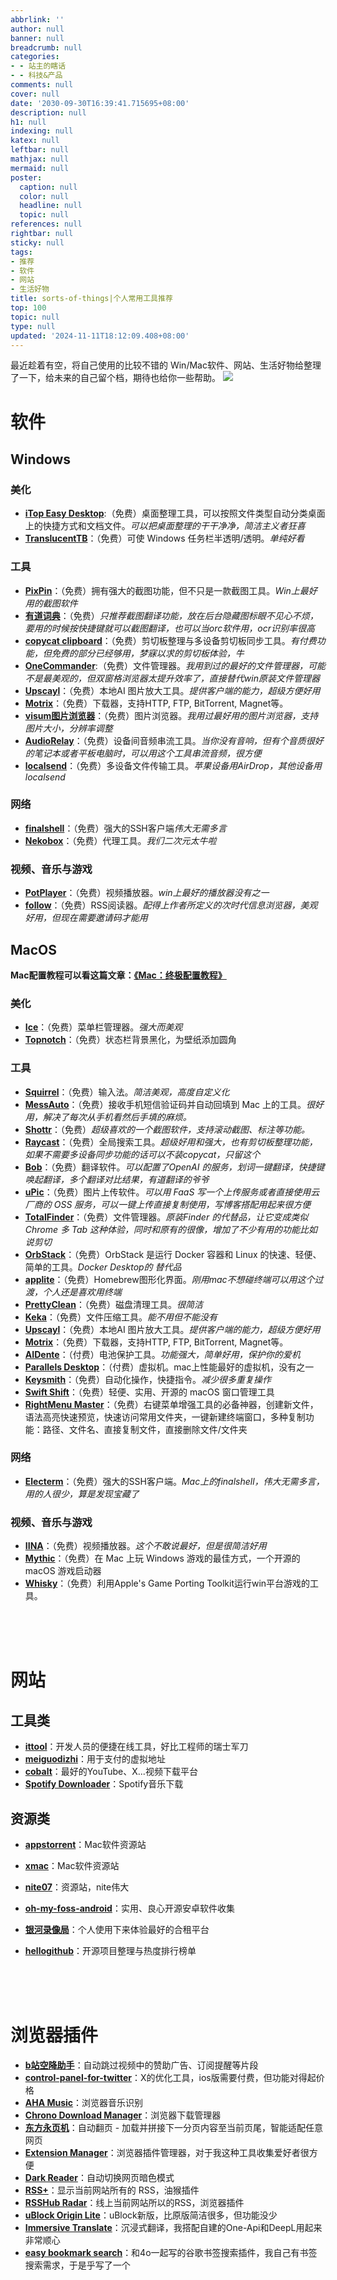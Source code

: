 ```yaml
---
abbrlink: ''
author: null
banner: null
breadcrumb: null
categories:
- - 站主的瞎话
- - 科技&产品
comments: null
cover: null
date: '2030-09-30T16:39:41.715695+08:00'
description: null
h1: null
indexing: null
katex: null
leftbar: null
mathjax: null
mermaid: null
poster:
  caption: null
  color: null
  headline: null
  topic: null
references: null
rightbar: null
sticky: null
tags:
- 推荐
- 软件
- 网站
- 生活好物
title: sorts-of-things|个人常用工具推荐
top: 100
topic: null
type: null
updated: '2024-11-11T18:12:09.408+08:00'
---
```

最近趁着有空，将自己使用的比较不错的 Win/Mac软件、网站、生活好物给整理了一下，给未来的自己留个档，期待也给你一些帮助。
![](https://cdn.jsdelivr.net/gh/shangy1yi/picx-images-hosting@master/image.1ovem4027t.png)

# 软件

## Windows

### 美化

* [**iTop Easy Desktop**](https://www.itopvpn.com/itop-easy-desktop?name=ied&ver=2.6.0.8&lan=&insur=other&to=homepage):（免费）桌面整理工具，可以按照文件类型自动分类桌面上的快捷方式和文档文件。*可以把桌面整理的干干净净，简洁主义者狂喜*
* [**TranslucentTB**](https://translucenttb.github.io/)：（免费）可使 Windows 任务栏半透明/透明。*单纯好看*

### 工具

* [**PixPin**](https://pixpinapp.com/start/quick-start)：（免费）拥有强大的截图功能，但不只是一款截图工具。*Win上最好用的截图软件*
* [**有道词典**](https://fanyi.youdao.com/download-Windows?keyfrom=fanyiweb_navigation)：（免费）*只推荐截图翻译功能，放在后台隐藏图标眼不见心不烦，要用的时候按快捷键就可以截图翻译，也可以当orc软件用，ocr识别率很高*
* [**copycat clipboard**](https://www.entilitystudio.com/copycat-clipboard?ref=producthunt)：（免费）剪切板整理与多设备剪切板同步工具。*有付费功能，但免费的部分已经够用，梦寐以求的剪切板体验，牛*
* [**OneCommander**](https://onecommander.com/):（免费）文件管理器。*我用到过的最好的文件管理器，可能不是最美观的，但双窗格浏览器太提升效率了，直接替代win原装文件管理器*
* [**Upscayl**](https://www.upscayl.org/)：（免费）本地AI 图片放大工具。*提供客户端的能力，超级方便好用*
* [**Motrix**](https://motrix.app/)：（免费）下载器，支持HTTP, FTP, BitTorrent, Magnet等。
* [**visum图片浏览器**](https://luandersonn.com/visum/)：（免费）图片浏览器。*我用过最好用的图片浏览器，支持图片大小，分辨率调整*
* [**AudioRelay**](https://audiorelay.net/)：（免费）设备间音频串流工具。*当你没有音响，但有个音质很好的笔记本或者平板电脑时，可以用这个工具串流音频，很方便*
* [**localsend**](https://localsend.org/zh-CN)：（免费）多设备文件传输工具。*苹果设备用AirDrop，其他设备用localsend*

### 网络

* [**finalshell**](https://finalshell.net/)：（免费）强大的SSH客户端*伟大无需多言*
* [**Nekobox**](https://getnekobox.com/en/)：（免费）代理工具。*我们二次元太牛啦*

### 视频、音乐与游戏

* [**PotPlayer**](https://potplayer.org/en/)：（免费）视频播放器。*win上最好的播放器没有之一*
* [**follow**](https://app.follow.is/)：（免费）RSS阅读器。*配得上作者所定义的次时代信息浏览器，美观好用，但现在需要邀请码才能用*

## MacOS

**Mac配置教程可以看这篇文章：[《Mac：终极配置教程》](https://blog.syouiti.com/Mac%EF%BC%9A%E7%BB%88%E6%9E%81%E9%85%8D%E7%BD%AE%E6%95%99%E7%A8%8B/)**

### 美化

* [**Ice**](https://github.com/jordanbaird/Ice)：（免费）菜单栏管理器。*强大而美观*
* [**Topnotch**](https://topnotch.app/)：（免费）状态栏背景黑化，为壁纸添加圆角

### 工具

* [**Squirrel**](https://github.com/rime/squirrel)：（免费）输入法。*简洁美观，高度自定义化*
* [**MessAuto**](https://github.com/LeeeSe/MessAuto)：（免费）接收手机短信验证码并自动回填到 Mac 上的工具。*很好用，解决了每次从手机看然后手填的麻烦。*
* [**Shottr**](https://shottr.cc/)：（免费）*超级喜欢的一个截图软件，支持滚动截图、标注等功能。*
* [**Raycast**](https://www.raycast.com/)：（免费）全局搜索工具。*超级好用和强大，也有剪切板整理功能，如果不需要多设备同步功能的话可以不装copycat，只留这个*
* [**Bob**](https://bobtranslate.com/)：（免费）翻译软件。*可以配置了OpenAI 的服务，划词一键翻译，快捷键唤起翻译，多个翻译对比结果，有道翻译的爷爷*
* [**uPic**](https://github.com/gee1k/uPic)：（免费）图片上传软件。*可以用 FaaS 写一个上传服务或者直接使用云厂商的 OSS 服务，可以一键上传直接复制使用，写博客搭配用起来很方便*
* [**TotalFinder**](https://totalfinder.binaryage.com/)：（免费）文件管理器。*原装Finder 的代替品，让它变成类似 Chrome 多 Tab 这种体验，同时和原有的很像，增加了不少有用的功能比如说剪切*
* [**OrbStack**](https://orbstack.dev/)：（免费）OrbStack 是运行 Docker 容器和 Linux 的快速、轻便、简单的工具。*Docker Desktop的 替代品*
* [**applite**](https://aerolite.dev/applite)：（免费）Homebrew图形化界面。*刚用mac不想碰终端可以用这个过渡，个人还是喜欢用终端*
* [**PrettyClean**](https://www.prettyclean.cc/zh)：（免费）磁盘清理工具。*很简洁*
* [**Keka**](https://www.keka.io/en/)：（免费）文件压缩工具。*能不用但不能没有*
* [**Upscayl**](https://www.upscayl.org/)：（免费）本地AI 图片放大工具。*提供客户端的能力，超级方便好用*
* [**Motrix**](https://motrix.app/)：（免费）下载器，支持HTTP, FTP, BitTorrent, Magnet等。
* [**AIDente**](https://apphousekitchen.com/)：（付费）电池保护工具。*功能强大，简单好用，保护你的爱机*
* [**Parallels Desktop**](https://www.parallels.cn/products/desktop/?)：（付费）虚拟机。mac上性能最好的虚拟机，没有之一
* [**Keysmith**](https://www.keysmith.app/)：（免费）自动化操作，快捷指令。*减少很多重复操作*
* [**Swift Shift**](https://github.com/pablopunk/SwiftShift)：（免费）轻便、实用、开源的 macOS 窗口管理工具
* [**RightMenu Master**](https://apps.apple.com/us/app/rightmenu-master/id6737160756?mt=12)：（免费）右键菜单增强工具的必备神器，创建新文件，语法高亮快速预览，快速访问常用文件夹，一键新建终端窗口，多种复制功能：路径、文件名、直接复制文件，直接删除文件/文件夹

### 网络

* [**Electerm**](https://apps.apple.com/us/app/serverbox/id1586449703)：（免费）强大的SSH客户端。*Mac上的finalshell，伟大无需多言，用的人很少，算是发现宝藏了*

### 视频、音乐与游戏

* [**IINA**](https://iina.io/)：（免费）视频播放器。*这个不敢说最好，但是很简洁好用*
* [**Mythic**](https://github.com/MythicApp/Mythic)：（免费）在 Mac 上玩 Windows 游戏的最佳方式，一个开源的 macOS 游戏启动器
* [**Whisky**](https://getwhisky.app/)：（免费）利用Apple's Game Porting Toolkit运行win平台游戏的工具。

<br>
<br>
<br>

# 网站

## 工具类

* [**ittool**](https://it-tools.tech/)：开发人员的便捷在线工具，好比工程师的瑞士军刀
* [**meiguodizhi**](https://www.meiguodizhi.com/)：用于支付的虚拟地址
* [**cobalt**](https://cobalt.tools/)：最好的YouTube、X...视频下载平台
* [**Spotify Downloader**](https://spotifydown.com/)：Spotify音乐下载

## 资源类

* [**appstorrent**](https://appstorrent.ru/)：Mac软件资源站
* [**xmac**](https://xmac.app/)：Mac软件资源站
* [**nite07**](https://www.nite07.com/)：资源站，nite伟大
* [**oh-my-foss-android**](https://github.com/xlucn/oh-my-foss-android)：实用、良心开源安卓软件收集
* [**银河录像局**](https://nf.video/)：个人使用下来体验最好的合租平台
* [**hellogithub**](https://hellogithub.com/)：开源项目整理与热度排行榜单
  
  <br>
  <br>
  <br>

# 浏览器插件

* [**b站空降助手**](https://chromewebstore.google.com/detail/b%E7%AB%99%E7%A9%BA%E9%99%8D%E5%8A%A9%E6%89%8B/eaoelafamejbnggahofapllmfhlhajdd)：自动跳过视频中的赞助广告、订阅提醒等片段
* [**control-panel-for-twitter**](https://github.com/insin/control-panel-for-twitter)：X的优化工具，ios版需要付费，但功能对得起价格
* [**AHA Music**](https://chromewebstore.google.com/detail/aha-music-song-finder-for/dpacanjfikmhoddligfbehkpomnbgblf)：浏览器音乐识别
* [**Chrono Download Manager**](https://chromewebstore.google.com/detail/chrono-download-manager/mciiogijehkdemklbdcbfkefimifhecn)：浏览器下载管理器
* [**东方永页机**](https://greasyfork.org/zh-CN/scripts/438684-pagetual)：自动翻页 - 加载并拼接下一分页内容至当前页尾，智能适配任意网页
* [**Extension Manager**](https://chromewebstore.google.com/detail/extension-manager/gjldcdngmdknpinoemndlidpcabkggco)：浏览器插件管理器，对于我这种工具收集爱好者很方便
* [**Dark Reader**](https://chromewebstore.google.com/detail/dark-reader/eimadpbcbfnmbkopoojfekhnkhdbieeh)：自动切换网页暗色模式
* [**RSS+**](https://greasyfork.org/zh-CN/scripts/373252-rss-show-site-all-rss)：显示当前网站所有的 RSS，油猴插件
* [**RSSHub Radar**](https://chromewebstore.google.com/detail/rsshub-radar/kefjpfngnndepjbopdmoebkipbgkggaa)：线上当前网站所以的RSS，浏览器插件
* [**uBlock Origin Lite**](https://chromewebstore.google.com/detail/ublock-origin-lite/ddkjiahejlhfcafbddmgiahcphecmpfh)：uBlock新版，比原版简洁很多，但功能没少
* [**Immersive Translate**](https://chromewebstore.google.com/detail/immersive-translate-trans/bpoadfkcbjbfhfodiogcnhhhpibjhbnh)：沉浸式翻译，我搭配自建的One-Api和DeepL用起来非常顺心
* [**easy bookmark search**](https://syouiti.lanzout.com/iRfWs2bmtvkb)：和4o一起写的谷歌书签搜索插件，我自己有书签搜索需求，于是乎写了一个


